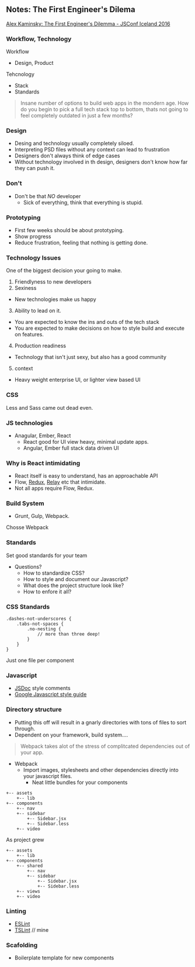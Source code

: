 ## Notes: The First Engineer's Dilema
[Alex Kaminsky: The First Engineer's Dilemma - JSConf Iceland 2016](https://www.youtube.com/watch?v=w-CSrRquNGI&list=PL37ZVnwpeshGtbb-i7WJqtxZhoe5AGIw4&index=7)

### Workflow, Technology

Workflow
 * Design, Product

 Tehcnology
 * Stack
 * Standards

 > Insane number of options to build web apps in the mondern age.
 > How do you begin to pick a full tech stack top to bottom, thats not going to feel completely outdated in just a few months?

### Design

* Desing and technology usually completely siloed.
* Interpreting PSD files without any context can lead to frustration
* Designers don't always think of edge cases
* Without technology involved in th design, designers don't know how far they can push it.

### Don't

* Don't be that *NO* developer
  * Sick of everything, think that everything is stupid.

### Prototyping

* First few weeks should be about prototyping.
* Show progress
* Reduce frustration, feeling that nothing is getting done.

### Technology Issues

One of the biggest decision your going to make.

1. Friendlyness to new developers
2. Sexiness
  * New technologies make us happy
3.  Ability to lead on it.
  * You are expected to know the ins and outs of the tech stack
  * You are expected to make decisions on how to style build and execute on features.
4. Production readiness
  * Technology that isn't just sexy, but also has a good community
5. context
  * Heavy weight enterprise UI, or lighter view based UI

### CSS
Less and Sass came out dead even.

### JS technologies

* Anagular, Ember, React
  * React good for UI view heavy, minimal update apps.
  * Angular, Ember full stack data driven UI

### Why is React intimidating

* React itself is easy to understand, has an approachable API
* Flow, [Redux](https://github.com/reactjs/redux), [Relay](https://github.com/facebook/relay) etc that intimidate.
* Not all apps require Flow, Redux.

### Build System

* Grunt, Gulp, Webpack.

Chosse Webpack

### Standards

Set good standards for your team

* Questions?
  * How to standardize CSS?
  * How to style and document our Javascript?
  * What does the project structure look like?
  * How to enfore it all?

### CSS Standards

```
.dashes-not-underscores {
    .tabs-not-spaces {
        .no-nesting {
            // more than three deep!
        }
    }
}
```

Just one file per component

### Javascript

* [JSDoc](http://usejsdoc.org/) style comments
* [Google Javascript style guide](https://google.github.io/styleguide/javascriptguide.xml)

### Directory structure

* Putting this off will result in a gnarly directories with tons of files to sort through.
* Dependent on your framework, build system....

> Webpack takes alot of the stress of complitcated dependencies out of your app.

* Webpack
  * Import images, stylesheets and other dependencies directly into your javascript files.
     * Neat little bundles for your components

```
+-- assets
    +-- lib
+-- components
    +-- nav
    +-- sidebar
        +-- Sidebar.jsx
        +-- Sidebar.less
    +-- video
```

As project grew

```
+-- assets
    +-- lib
+-- components
    +-- shared
        +-- nav
        +-- sidebar
            +-- Sidebar.jsx
            +-- Sidebar.less
    +-- views
    +-- video
```

### Linting

* [ESLint](https://github.com/eslint/eslint)
* [TSLint](https://github.com/palantir/tslint) // mine

### Scafolding

* Boilerplate template for new components























